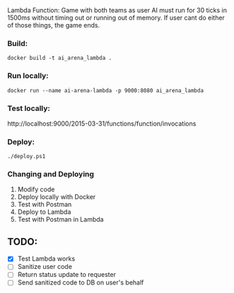 Lambda Function: 
Game with both teams as user AI must run for 30 ticks in 1500ms without timing out or running out of memory. If user cant do either of those things, the game ends.

### Build:

    docker build -t ai_arena_lambda .

### Run locally:

    docker run --name ai-arena-lambda -p 9000:8080 ai_arena_lambda

### Test locally:  

http://localhost:9000/2015-03-31/functions/function/invocations

### Deploy:
    ./deploy.ps1  



### Changing and Deploying
1. Modify code
2. Deploy locally with Docker
3. Test with Postman
4. Deploy to Lambda
5. Test with Postman in Lambda

## TODO:
- [x] Test Lambda works
- [ ] Sanitize user code
- [ ] Return status update to requester
- [ ] Send sanitized code to DB on user's behalf
